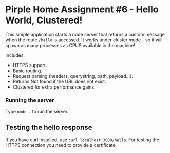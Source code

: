 # Pirple Home Assignment #6 - Hello World, Clustered!
This simple application starts a node server that returns a custom message when the route `/hello` is accessed. It works under cluster mode - so it will spawn as many processes as CPUS available in the machine!

Includes:
- HTTPS support.
- Basic routing.
- Request parsing (headers, querystring, path, payload...).
- Returns Not found if the URL does not exist.
- Clustered for extra performance gains.

### Running the server
Type `node .` to run the server.

## Testing the hello response
If you have curl installed, use `curl localhost:3000/hello`. For testing the HTTPS connection you need to provide a certificate.
